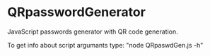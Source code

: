 # QRpasswordGenerator
JavaScript passwords generator with QR code generation.

To get info about script argumants type: "node QRpaswdGen.js -h"
